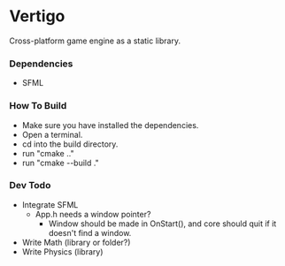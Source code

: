 # Vertigo
Cross-platform game engine as a static library.

### Dependencies
 - SFML

### How To Build
 - Make sure you have installed the dependencies.
 - Open a terminal.
 - cd into the build directory.
 - run "cmake .."
 - run "cmake --build ."

### Dev Todo
 - Integrate SFML
	- App.h needs a window pointer?
		 - Window should be made in OnStart(), and core should quit if it doesn't find a window.
 - Write Math (library or folder?)
 - Write Physics (library)
